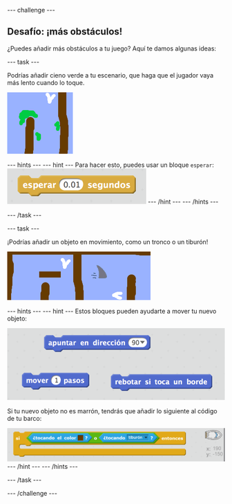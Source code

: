 --- challenge ---

## Desafío: ¡más obstáculos!

¿Puedes añadir más obstáculos a tu juego? Aquí te damos algunas ideas:

--- task ---

Podrías añadir cieno verde a tu escenario, que haga que el jugador vaya más lento cuando lo toque.

![screenshot](images/boat-algae.png)

--- hints --- --- hint --- Para hacer esto, puedes usar un bloque `esperar`: ![screenshot](images/boat-slime-blocks.png) --- /hint --- --- /hints ---

--- /task ---

--- task ---

¡Podrías añadir un objeto en movimiento, como un tronco o un tiburón!

![screenshot](images/boat-obstacles.png)

--- hints --- --- hint --- Estos bloques pueden ayudarte a mover tu nuevo objeto:

![screenshot](images/boat-moving-blocks.png)

Si tu nuevo objeto no es marrón, tendrás que añadir lo siguiente al código de tu barco:

![screenshot](images/boat-moving-blocks2.png) --- /hint --- --- /hints ---

--- /task ---

--- /challenge ---